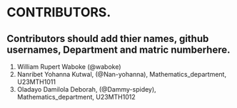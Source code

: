 # CONTRIBUTORS.
## Contributors should add thier names, github usernames, Department and matric numberhere.
<ol>
<li>William Rupert Waboke (@waboke)
<li>Nanribet Yohanna Kutwal, (@Nan-yohanna), Mathematics_department, U23MTH1011</li>
  <li>Oladayo Damilola Deborah, (@Dammy-spidey), Mathematics_department, U23MTH1012</li>
</ol>
